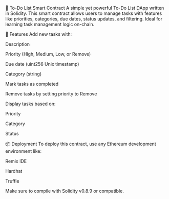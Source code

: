 📝 To-Do List Smart Contract
A simple yet powerful To-Do List DApp written in Solidity. This smart contract allows users to manage tasks with features like priorities, categories, due dates, status updates, and filtering. Ideal for learning task management logic on-chain.

🚀 Features
Add new tasks with:

Description

Priority (High, Medium, Low, or Remove)

Due date (uint256 Unix timestamp)

Category (string)

Mark tasks as completed

Remove tasks by setting priority to Remove

Display tasks based on:

Priority

Category

Status

📦 Deployment
To deploy this contract, use any Ethereum development environment like:

Remix IDE

Hardhat

Truffle

Make sure to compile with Solidity v0.8.9 or compatible.
